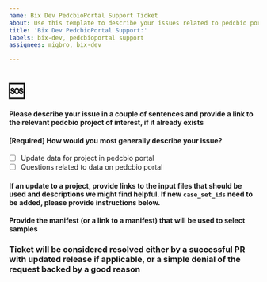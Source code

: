 ```yaml
---
name: Bix Dev PedcbioPortal Support Ticket 
about: Use this template to describe your issues related to pedcbio portal updates for your project
title: 'Bix Dev PedcbioPortal Support:'
labels: bix-dev, pedcbioportal support
assignees: migbro, bix-dev

---
```


<!--Hi there! Please take a moment to fill out the template below.-->
# 🆘

#### Please describe your issue in a couple of sentences and provide a link to the relevant pedcbio project of interest, if it already exists


#### [Required] How would you most generally describe your issue? 
- [ ] Update data for project in pedcbio portal
- [ ] Questions related to data on pedcbio portal 

#### If an update to a project, provide links to the input files that should be used and descriptions we might find helpful. If new `case_set_ids` need to be added, please provide instructions below.
<!--
Should ideally correspond to a data release folder in s3
-->

#### Provide the manifest (or a link to a manifest) that will be used to select samples


### Ticket will be considered resolved either by a successful PR with updated release if applicable, or a simple denial of the request backed by a good reason
